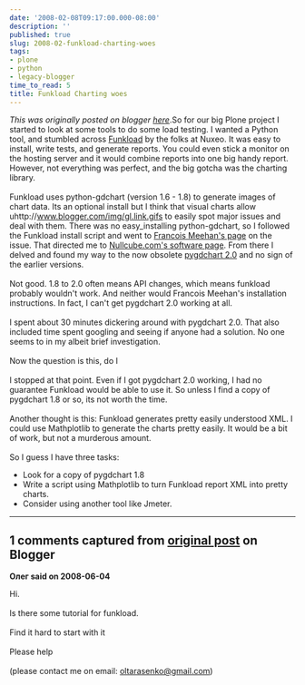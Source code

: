 ```yaml
---
date: '2008-02-08T09:17:00.000-08:00'
description: ''
published: true
slug: 2008-02-funkload-charting-woes
tags:
- plone
- python
- legacy-blogger
time_to_read: 5
title: Funkload Charting woes
---
```


*This was originally posted on blogger [here](https://pydanny.blogspot.com/2008/02/funkload-charting-woes.html)*.So for our big Plone project I started to look at some tools to do some load testing.  I wanted a Python tool, and stumbled across <a href="http://funkload.nuxeo.org/">Funkload</a> by the folks at Nuxeo.  It was easy to install, write tests, and generate reports. You could even stick a monitor on the hosting server and it would combine reports into one big handy report.  However, not everything was perfect, and the big gotcha was the charting library.<br /><br />Funkload uses python-gdchart (version 1.6 - 1.8) to generate images of chart data.  Its an optional install but I think that visual charts allow uhttp://www.blogger.com/img/gl.link.gifs to easily spot major issues and deal with them.  There was no easy_installing python-gdchart, so I followed the Funkload install script and went to <a href="http://moinmoin.wikiwikiweb.de/FrancoisMeehan">Francois Meehan's page</a> on the issue.  That directed me to <a href="http://www.nullcube.com/software.html">Nullcube.com's software page</a>.  From there I delved and found my way to the now obsolete <a href="http://dev.nullcube.com/gitweb/?p=pygdchart;a=summary">pygdchart 2.0</a> and no sign of the earlier versions.<br /><br />Not good.  1.8 to 2.0 often means API changes, which means funkload probably wouldn't work.  And neither would Francois Meehan's installation instructions.  In fact, I can't get pygdchart 2.0 working at all. <br /><br />I spent about 30 minutes dickering around with pygdchart 2.0.  That also included time spent googling and seeing if anyone had a solution.  No one seems to in my albeit brief investigation.<br /><br />Now the question is this, do I<br /><br />I stopped at that point.  Even if I got pygdchart 2.0 working, I had no guarantee Funkload would be able to use it.  So unless I find a copy of pygdchart 1.8 or so, its not worth the time.<br /><br />Another thought is this: Funkload generates pretty easily understood XML.  I could use Mathplotlib to generate the charts pretty easily.  It would be a bit of work, but not a murderous amount.<br /><br />So I guess I have three tasks:<br /><ul><li>Look for a copy of pygdchart 1.8</li><li>Write a script using Mathplotlib to turn Funkload report XML into pretty charts.</li><li>Consider using another tool like Jmeter.</li></ul>

---

## 1 comments captured from [original post](https://pydanny.blogspot.com/2008/02/funkload-charting-woes.html) on Blogger

**Олег said on 2008-06-04**

Hi.<br /><br />Is there some tutorial for funkload.<br /><br />Find it hard to start with it<br /><br />Please help<br /><br />(please contact me on email: oltarasenko@gmail.com)

